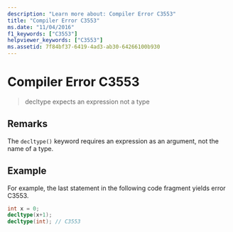 ```yaml
---
description: "Learn more about: Compiler Error C3553"
title: "Compiler Error C3553"
ms.date: "11/04/2016"
f1_keywords: ["C3553"]
helpviewer_keywords: ["C3553"]
ms.assetid: 7f84bf37-6419-4ad3-ab30-64266100b930
---
```

# Compiler Error C3553

> decltype expects an expression not a type

## Remarks

The `decltype()` keyword requires an expression as an argument, not the name of a type.

## Example

For example, the last statement in the following code fragment yields error C3553.

```cpp
int x = 0;
decltype(x+1);
decltype(int); // C3553
```

